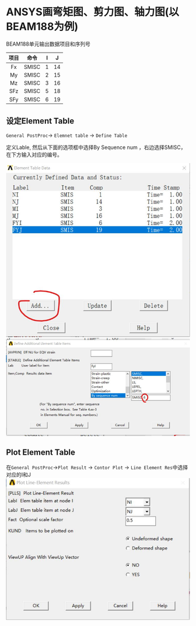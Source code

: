 # ANSYS画弯矩图、剪力图、轴力图(以BEAM188为例)

BEAM188单元输出数据项目和序列号

| 项目 | 命令  |  I   |  J   |
| :--: | :---: | :--: | :--: |
|  Fx  | SMISC |  1   |  14  |
|  My  | SMISC |  2   |  15  |
|  Mz  | SMISC |  3   |  16  |
| SFz  | SMISC |  5   |  18  |
| SFy  | SMISC |  6   |  19  |

## 设定Element Table

`General PostProc`-> `Elemnet table` -> `Define Table`

定义Lable, 然后从下面的选项框中选择By Sequence num ，右边选择SMISC，在下方输入对应的编号。

![define-table](images\define-table.png)
![define-table2](images\define-table2.png)

## Plot Element Table
在`General PostProc`->`Plot Result` -> `Contor Plot` -> `Line Element Res`中选择对应的I和J
![plot-element-table](images\plot-element-table.png)
